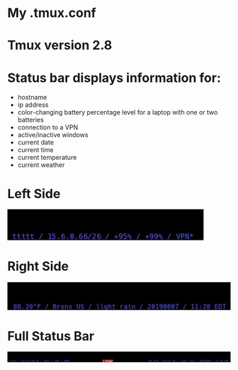 # My .tmux.conf

# Tmux version 2.8

# Status bar displays information for:

* hostname
* ip address
* color-changing battery percentage level for a laptop with one or two batteries
* connection to a VPN
* active/inactive windows
* current date
* current time
* current temperature
* current weather 


# Left Side
![tmux_statusbar_left](/tmux_statusbar_left.jpg)

# Right Side
![tmux_statusbar_right](/tmux_statusbar_right.jpg)

# Full Status Bar
![tmux_statusbar](/tmux_statusbar.jpg)
